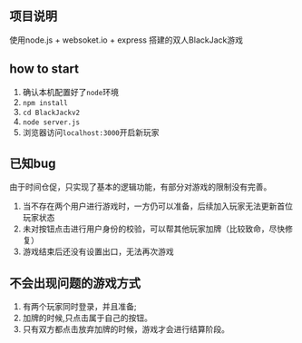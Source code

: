 ## 项目说明

使用node.js + websoket.io + express 搭建的双人BlackJack游戏

## how to start

1. 确认本机配置好了`node`环境
2. `npm install`
3. `cd BlackJackv2`
4. `node server.js`
5. 浏览器访问`localhost:3000`开启新玩家


## 已知bug
由于时间仓促，只实现了基本的逻辑功能，有部分对游戏的限制没有完善。

1. 当不存在两个用户进行游戏时，一方仍可以准备，后续加入玩家无法更新首位玩家状态
2. 未对按钮点击进行用户身份的校验，可以帮其他玩家加牌（比较致命，尽快修复）
3. 游戏结束后还没有设置出口，无法再次游戏


## 不会出现问题的游戏方式

1. 有两个玩家同时登录，并且准备;
2. 加牌的时候,只点击属于自己的按钮。
3. 只有双方都点击放弃加牌的时候，游戏才会进行结算阶段。

